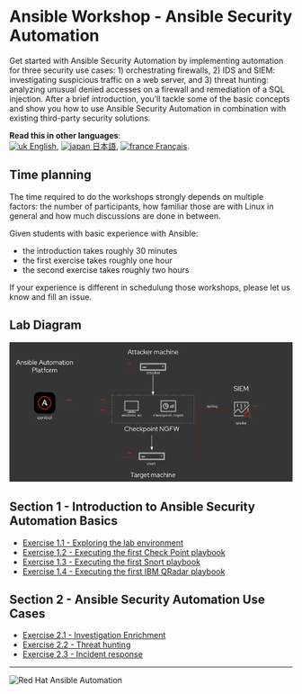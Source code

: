 # Ansible Workshop - Ansible Security Automation

Get started with Ansible Security Automation by implementing automation for three security use cases: 1) orchestrating firewalls, 2) IDS and SIEM: investigating suspicious traffic on a web server, and 3) threat hunting: analyzing unusual denied accesses on a firewall and remediation of a SQL injection. After a brief introduction, you’ll tackle some of the basic concepts and show you how to use Ansible Security Automation in combination with existing third-party security solutions.

**Read this in other languages**: <br>
[![uk](../../images/uk.png) English](README.md),  [![japan](../../images/japan.png) 日本語](README.ja.md), [![france](../../images/fr.png) Français](README.fr.md).<br>

## Time planning

The time required to do the workshops strongly depends on multiple factors: the number of participants, how familiar those are with Linux in general and how much discussions are done in between.

Given students with basic experience with Ansible:

- the introduction takes roughly 30 minutes
- the first exercise takes roughly one hour
- the second exercise takes roughly two hours

If your experience is different in schedulung those workshops, please let us know and fill an issue.

## Lab Diagram

![ansible security lab diagram](../../images/ansible_security_diagram.png)

## Section 1 - Introduction to Ansible Security Automation Basics

 - [Exercise 1.1 - Exploring the lab environment](1.1-explore)
 - [Exercise 1.2 - Executing the first Check Point playbook](1.2-checkpoint)
 - [Exercise 1.3 - Executing the first Snort playbook](1.3-snort)
 - [Exercise 1.4 - Executing the first IBM QRadar playbook](1.4-qradar)

## Section 2 - Ansible Security Automation Use Cases

 - [Exercise 2.1 - Investigation Enrichment](2.1-enrich)
 - [Exercise 2.2 - Threat hunting](2.2-threat)
 - [Exercise 2.3 - Incident response](2.3-incident)

---
![Red Hat Ansible Automation](../../images/rh-ansible-automation-platform.png)

